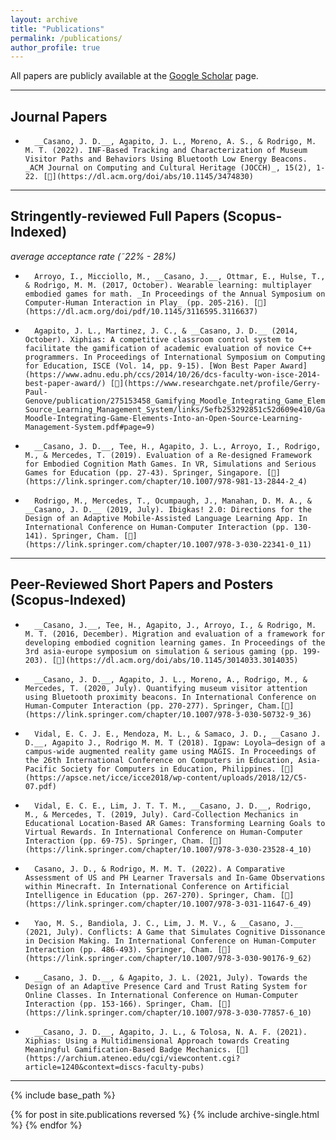 ```yaml
---
layout: archive
title: "Publications"
permalink: /publications/
author_profile: true
---
```


All papers are publicly available at the [Google Scholar](https://scholar.google.com/citations?user=79YLkoYAAAAJ&hl=en) page.

---

## Journal Papers

*       __Casano, J. D.__, Agapito, J. L., Moreno, A. S., & Rodrigo, M. M. T. (2022). INF-Based Tracking and Characterization of Museum Visitor Paths and Behaviors Using Bluetooth Low Energy Beacons. _ACM Journal on Computing and Cultural Heritage (JOCCH)_, 15(2), 1-22. [📝](https://dl.acm.org/doi/abs/10.1145/3474830)

---

## Stringently-reviewed Full Papers (Scopus-Indexed)
_average acceptance rate (˜22% - 28%)_
*       Arroyo, I., Micciollo, M., __Casano, J.__, Ottmar, E., Hulse, T., & Rodrigo, M. M. (2017, October). Wearable learning: multiplayer embodied games for math. _In Proceedings of the Annual Symposium on Computer-Human Interaction in Play_ (pp. 205-216). [📝](https://dl.acm.org/doi/pdf/10.1145/3116595.3116637)
*       Agapito, J. L., Martinez, J. C., & __Casano, J. D.__ (2014, October). Xiphias: A competitive classroom control system to facilitate the gamification of academic evaluation of novice C++ programmers. In Proceedings of International Symposium on Computing for Education, ISCE (Vol. 14, pp. 9-15). [Won Best Paper Award](https://www.adnu.edu.ph/ccs/2014/10/26/dcs-faculty-won-isce-2014-best-paper-award/) [📝](https://www.researchgate.net/profile/Gerry-Paul-Genove/publication/275153458_Gamifying_Moodle_Integrating_Game_Elements_Into_an_Open-Source_Learning_Management_System/links/5efb253292851c52d609e410/Gamifying-Moodle-Integrating-Game-Elements-Into-an-Open-Source-Learning-Management-System.pdf#page=9)
*       __Casano, J. D.__, Tee, H., Agapito, J. L., Arroyo, I., Rodrigo, M., & Mercedes, T. (2019). Evaluation of a Re-designed Framework for Embodied Cognition Math Games. In VR, Simulations and Serious Games for Education (pp. 27-43). Springer, Singapore. [📝](https://link.springer.com/chapter/10.1007/978-981-13-2844-2_4)
*       Rodrigo, M., Mercedes, T., Ocumpaugh, J., Manahan, D. M. A., & __Casano, J. D.__ (2019, July). Ibigkas! 2.0: Directions for the Design of an Adaptive Mobile-Assisted Language Learning App. In International Conference on Human-Computer Interaction (pp. 130-141). Springer, Cham. [📝](https://link.springer.com/chapter/10.1007/978-3-030-22341-0_11)

---

## Peer-Reviewed Short Papers and Posters (Scopus-Indexed)

*       __Casano, J.__, Tee, H., Agapito, J., Arroyo, I., & Rodrigo, M. M. T. (2016, December). Migration and evaluation of a framework for developing embodied cognition learning games. In Proceedings of the 3rd asia-europe symposium on simulation & serious gaming (pp. 199-203). [📝](https://dl.acm.org/doi/abs/10.1145/3014033.3014035)
*       __Casano, J. D.__, Agapito, J. L., Moreno, A., Rodrigo, M., & Mercedes, T. (2020, July). Quantifying museum visitor attention using Bluetooth proximity beacons. In International Conference on Human-Computer Interaction (pp. 270-277). Springer, Cham.[📝](https://link.springer.com/chapter/10.1007/978-3-030-50732-9_36)
*       Vidal, E. C. J. E., Mendoza, M. L., & Samaco, J. D., __Casano J. D.__, Agapito J., Rodrigo M. M. T (2018). Igpaw: Loyola—design of a campus-wide augmented reality game using MAGIS. In Proceedings of the 26th International Conference on Computers in Education, Asia-Pacific Society for Computers in Education, Philippines. [📝](https://apsce.net/icce/icce2018/wp-content/uploads/2018/12/C5-07.pdf)
*       Vidal, E. C. E., Lim, J. T. T. M., __Casano, J. D.__, Rodrigo, M., & Mercedes, T. (2019, July). Card-Collection Mechanics in Educational Location-Based AR Games: Transforming Learning Goals to Virtual Rewards. In International Conference on Human-Computer Interaction (pp. 69-75). Springer, Cham. [📝](https://link.springer.com/chapter/10.1007/978-3-030-23528-4_10)
*       Casano, J. D., & Rodrigo, M. M. T. (2022). A Comparative Assessment of US and PH Learner Traversals and In-Game Observations within Minecraft. In International Conference on Artificial Intelligence in Education (pp. 267-270). Springer, Cham. [📝](https://link.springer.com/chapter/10.1007/978-3-031-11647-6_49)
*       Yao, M. S., Bandiola, J. C., Lim, J. M. V., & __Casano, J.__ (2021, July). Conflicts: A Game that Simulates Cognitive Dissonance in Decision Making. In International Conference on Human-Computer Interaction (pp. 486-493). Springer, Cham. [📝](https://link.springer.com/chapter/10.1007/978-3-030-90176-9_62)
*       __Casano, J. D.__, & Agapito, J. L. (2021, July). Towards the Design of an Adaptive Presence Card and Trust Rating System for Online Classes. In International Conference on Human-Computer Interaction (pp. 153-166). Springer, Cham. [📝](https://link.springer.com/chapter/10.1007/978-3-030-77857-6_10)
*       __Casano, J. D.__, Agapito, J. L., & Tolosa, N. A. F. (2021). Xiphias: Using a Multidimensional Approach towards Creating Meaningful Gamification-Based Badge Mechanics. [📝](https://archium.ateneo.edu/cgi/viewcontent.cgi?article=1240&context=discs-faculty-pubs)

---

{% include base_path %}

{% for post in site.publications reversed %}
  {% include archive-single.html %}
{% endfor %}
